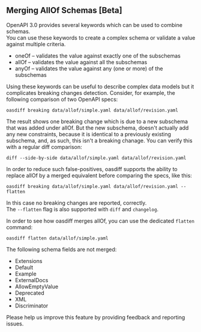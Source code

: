 ## Merging AllOf Schemas [Beta]
OpenAPI 3.0 provides several keywords which can be used to combine schemas.  
You can use these keywords to create a complex schema or validate a value against multiple criteria.  
- oneOf – validates the value against exactly one of the subschemas
- allOf – validates the value against all the subschemas
- anyOf – validates the value against any (one or more) of the subschemas

Using these keywords can be useful to describe complex data models but it complicates breaking changes detection.
Consider, for example, the following comparison of two OpenAPI specs:
```
oasdiff breaking data/allof/simple.yaml data/allof/revision.yaml 
```

The result shows one breaking change which is due to a new subschema that was added under allOf. But the new subschema, doesn't actually add any new constraints, because it is identical to a previously existing subschema, and, as such, this isn't a breaking chanage.
You can verify this with a regular diff comparison:
```
diff --side-by-side data/allof/simple.yaml data/allof/revision.yaml
```

In order to reduce such false-positives, oasdiff supports the ability to replace allOf by a merged equivalent before comparing the specs, like this:

```
oasdiff breaking data/allof/simple.yaml data/allof/revision.yaml --flatten
```
In this case no breaking changes are reported, correctly.  
The `--flatten` flag is also supported with `diff` and `changelog`.

In order to see how oasdiff merges allOf, you can use the dedicated `flatten` command:
```
oasdiff flatten data/allof/simple.yaml
```

The following schema fields are not merged:
- Extensions
- Default
- Example
- ExternalDocs
- AllowEmptyValue
- Deprecated
- XML
- Discriminator

Please help us improve this feature by providing feedback and reporting issues.
